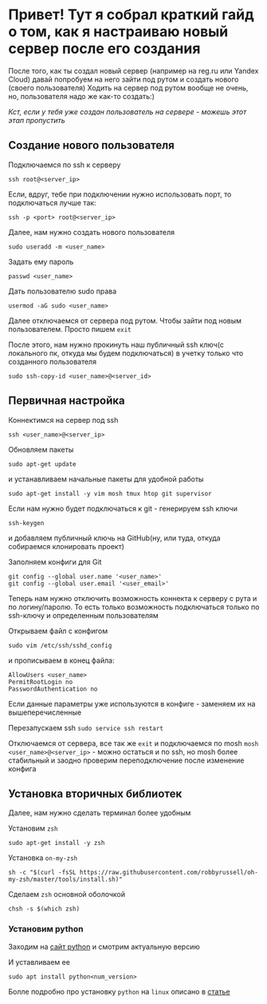 # Привет! Тут я собрал краткий гайд о том, как я настраиваю новый сервер после его создания

После того, как ты создал новый сервер (например на reg.ru или Yandex Cloud) давай попробуем на него зайти под рутом и создать нового (своего пользователя)
Ходить на сервер под рутом вообще не очень, но, пользователя надо же как-то создать:)

*Кст, если у тебя уже создан пользователь на сервере - можешь этот этап пропустить*

## Создание нового пользователя
Подключаемся по ssh к серверу

```
ssh root@<server_ip>
```

Если, вдруг, тебе при подключении нужно использовать порт, то подключаться лучше так:
```
ssh -p <port> root@<server_ip>
```

Далее, нам нужно создать нового пользователя 
```
sudo useradd -m <user_name>
```

Задать ему пароль 
```
passwd <user_name>
```

Дать пользователю sudo права 
```
usermod -aG sudo <user_name>
```


Далее отключаемся от сервера под рутом. Чтобы зайти под новым пользователем. Просто пишем ```exit```

После этого, нам нужно прокинуть наш публичный ssh ключ(с локального пк, откуда мы будем подключаться) в учетку только что созданного пользователя
```
sudo ssh-copy-id <user_name>@<server_id>
```


## Первичная настройка

Коннектимся на сервер под ssh 
```
ssh <user_name>@<server_ip>
```


Обновляем пакеты 
```
sudo apt-get update
```
и устанавливаем начальные пакеты для удобной работы 
```
sudo apt-get install -y vim mosh tmux htop git supervisor
```

Если нам нужно будет подключаться к git - генерируем ssh ключи 
```
ssh-keygen
``` 
и добавляем публичный ключь на GitHub(ну, или туда, откуда собираемся клонировать проект)

Заполняем конфиги для Git 
```
git config --global user.name '<user_name>'
git config --global user.email '<user_email>'
```


Теперь нам нужно отключить возможность коннекта к серверу с рута и по логину/паролю. То есть  только возможность подключаться только по ssh-ключу и определенным пользователям

Открываем файл с конфигом
```
sudo vim /etc/ssh/sshd_config
```
 и прописываем в конец файла:
```
AllowUsers <user_name>
PermitRootLogin no
PasswordAuthentication no
```
Если данные параметры уже используются в конфиге - заменяем их на вышеперечисленные

Перезапускаем ssh ```sudo service ssh restart```

Отключаемся от сервера, все так же ```exit``` и подключаемся по mosh ```mosh <user_name>@<server_ip>``` - можно остаться и по ssh, но mosh более стабильный и заодно проверим переподключение после изменение конфига


## Установка вторичных библиотек
Далее, нам нужно сделать терминал более удобным

Установим ```zsh```
```
sudo apt-get install -y zsh
```

Установка ```on-my-zsh```
```
sh -c "$(curl -fsSL https://raw.githubusercontent.com/robbyrussell/oh-my-zsh/master/tools/install.sh)"
```

Сделаем ```zsh``` основной оболочкой
```
chsh -s $(which zsh)
```

### Установим python

Заходим на [сайт python](https://www.python.org/downloads/) и смотрим актуальную версию

И уставливаем ее
```
sudo apt install python<num_version>
```

Болле подробно про установку `python` на `linux` описано в [статье](https://linux.how2shout.com/how-to-install-python-3-13-3-12-or-3-11on-ubuntu-22-04-or-20-4-linux/)
 




